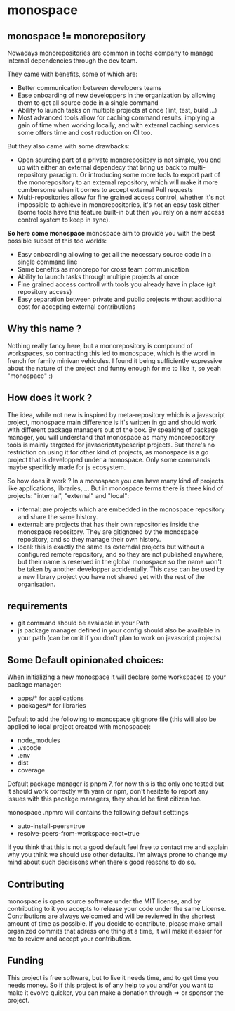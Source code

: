 # monospace

## monospace != monorepository
Nowadays monorepositories are common in techs company to manage internal  dependencies through the dev team.

They came with benefits, some of which are:
- Better communication between developers teams
- Ease onboarding of new developpers in the organization by allowing them to get all source code in a single command
- Ability to launch tasks on multiple projects at once (lint, test, build ...)
- Most advanced tools allow for caching command results, implying a gain of time when working locally, and with external caching services some offers time and cost reduction on CI too.

But they also came with some drawbacks:
- Open sourcing part of a private monorepository is not simple, you end up with either an external dependecy that bring us back to multi-repository paradigm. Or introducing some more tools to export part of the monorepository to an external repository, which will make it more cumbersome when it comes to accept external Pull requests
- Multi-repositories allow for fine grained access control, whether it's not impossible to achieve in monorepositories, it's not an easy task either (some tools have this feature built-in but then you rely on a new access control system to keep in sync).

**So here come monospace**
monospace aim to provide you with the best possible subset of this too worlds:
- Easy onboarding allowing to get all the necessary source code in a single command line
- Same benefits as monorepo for cross team communication
- Ability to launch tasks through multiple projects at once
- Fine grained access controll with tools you already have in place (git repository access)
- Easy separation between private and public projects without additional cost for accepting external contributions

## Why this name ?
Nothing really fancy here, but a monorepository is compound of workspaces, so contracting this led to monospace, which is the word in french for family minivan vehicules. I found it being sufficiently expressive about the nature of the project and funny enough for me to like it, so yeah "monospace" :)

## How does it work ?
The idea, while not new is inspired by meta-repository which is a javascript project, monospace main difference is it's written in go and should work with different package managers out of the box. By speaking of package manager, you will understand that monospace as many monorepository tools is mainly targeted for javascript/typescript projects. But there's no restriction on using it for other kind of projects, as monospace is a go project that is developped under a monospace.
Only some commands maybe specificly made for js ecosystem.

So how does it work ?
In a monospace you can have many kind of projects like applications, libraries, ...
But in monospace terms there is three kind of projects:
"internal", "external" and "local":
- internal: are projects which are embedded in the monospace repository and share the same history.
- external: are projects that has their own repositories inside the monospace repository. They are gitignored by the monospace repository, and so they manage their own history.
- local: this is exactly the same as externdal projects but without a configured remote repository, and so they are not published anywhere, but their name is reserved in the global monospace so the name won't be taken by another developper accidentally. This case can be used by a new library project you have not shared yet with the rest of the organisation.

## requirements
- git command should be available in your Path
- js package manager defined in your config should also be available in your path
	(can be omit if you don't plan to work on javascript projects)

## Some Default opinionated choices:
When initializing a new monospace it will declare some workspaces to your package manager:
- apps/* for applications
- packages/* for libraries

Default to add the following to monospace gitignore file (this will also be applied to local project created with monospace):
- node_modules
- .vscode
- .env
- dist
- coverage

Default package manager is pnpm 7, for now this is the only one tested but it should work correctly with yarn or npm, don't hesitate to report any issues with this pacakge managers, they should be first citizen too.

monospace .npmrc will contains the following default setttings
- auto-install-peers=true
- resolve-peers-from-workspace-root=true

If you think that this is not a good default feel free to contact me and explain why you think we should use other defaults. I'm always prone to change my mind about such decisisons when there's good reasons to do so.

## Contributing
monospace is open source software under the MIT license, and by contributing to it you accepts to release your code under the same License. Contributions are always welcomed and will be reviewed in the shortest amount of time as possible. If you decide to contribute, please make small organized commits that adress one thing at a time, it will make it easier for me to review and accept your contribution.

## Funding
This project is free software, but to live it needs time, and to get time you needs money. So if this project is of any help to you and/or you want to make it evolve quicker, you can make a donation through => or sponsor the project.
